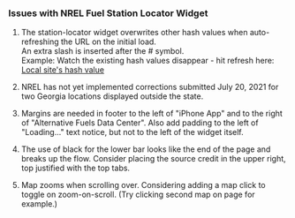 ### Issues with NREL Fuel Station Locator Widget

1. The station-locator widget overwrites other hash values when auto-refreshing the URL on the initial load.  
An extra slash is inserted after the # symbol.  
Example: Watch the existing hash values disappear - hit refresh here:  <a href="../nrel/#show=vehicles">Local site's hash value</a>

2. NREL has not yet implemented corrections submitted July 20, 2021 for two Georgia locations displayed outside the state.

3. Margins are needed in footer to the left of "iPhone App" and to the right of "Alternative Fuels Data Center". Also add padding to the left of "Loading..." text notice, but not to the left of the widget itself.   

4. The use of black for the lower bar looks like the end of the page and breaks up the flow. Consider placing the source credit in the upper right, top justified with the top tabs.  

5. Map zooms when scrolling over. Considering adding a map click to toggle on zoom-on-scroll. (Try clicking second map on page for example.)  


